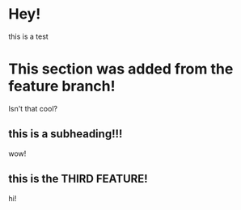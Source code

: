 # Hey!

this is a test

# This section was added from the feature branch!

Isn't that cool?

## this is a subheading!!!

wow!

## this is the THIRD FEATURE!

hi!
